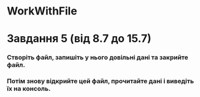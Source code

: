 #  WorkWithFile
# Завдання 5 (від 8.7 до 15.7)
### Створіть файл, запишіть у нього довільні дані та закрийте файл.
### Потім знову відкрийте цей файл, прочитайте дані і виведіть їх на консоль.














